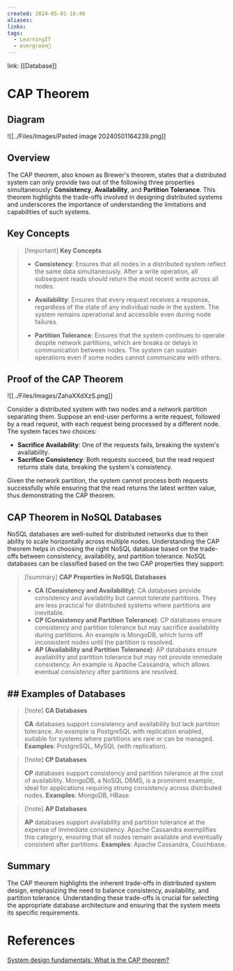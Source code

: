 ```yaml
---
created: 2024-05-01 16:40
aliases: 
links: 
tags:
  - LearningIT
  - evergreen🌳
---
```

link: [[Database]]

# CAP Theorem

## Diagram

![[../Files/Images/Pasted image 20240501164239.png]]


## Overview

The CAP theorem, also known as Brewer's theorem, states that a distributed system can only provide two out of the following three properties simultaneously: **Consistency**, **Availability**, and **Partition Tolerance**. This theorem highlights the trade-offs involved in designing distributed systems and underscores the importance of understanding the limitations and capabilities of such systems.

## Key Concepts

> [!important] **Key Concepts**
> 
> - **Consistency**: Ensures that all nodes in a distributed system reflect the same data simultaneously. After a write operation, all subsequent reads should return the most recent write across all nodes.
>     
> - **Availability**: Ensures that every request receives a response, regardless of the state of any individual node in the system. The system remains operational and accessible even during node failures.
>     
> - **Partition Tolerance**: Ensures that the system continues to operate despite network partitions, which are breaks or delays in communication between nodes. The system can sustain operations even if some nodes cannot communicate with others.
>     

## Proof of the CAP Theorem

![[../Files/Images/ZahaXXdXzS.png]]

Consider a distributed system with two nodes and a network partition separating them. Suppose an end-user performs a write request, followed by a read request, with each request being processed by a different node. The system faces two choices:

- **Sacrifice Availability**: One of the requests fails, breaking the system's availability.
- **Sacrifice Consistency**: Both requests succeed, but the read request returns stale data, breaking the system's consistency.

Given the network partition, the system cannot process both requests successfully while ensuring that the read returns the latest written value, thus demonstrating the CAP theorem.

## CAP Theorem in NoSQL Databases

NoSQL databases are well-suited for distributed networks due to their ability to scale horizontally across multiple nodes. Understanding the CAP theorem helps in choosing the right NoSQL database based on the trade-offs between consistency, availability, and partition tolerance. NoSQL databases can be classified based on the two CAP properties they support:

> [!summary] **CAP Properties in NoSQL Databases**
> 
> - **CA (Consistency and Availability)**: CA databases provide consistency and availability but cannot tolerate partitions. They are less practical for distributed systems where partitions are inevitable.
> - **CP (Consistency and Partition Tolerance)**: CP databases ensure consistency and partition tolerance but may sacrifice availability during partitions. An example is MongoDB, which turns off inconsistent nodes until the partition is resolved.
> - **AP (Availability and Partition Tolerance)**: AP databases ensure availability and partition tolerance but may not provide immediate consistency. An example is Apache Cassandra, which allows eventual consistency after partitions are resolved.

## ## Examples of Databases

> [!note] **CA Databases**
> 
> **CA** databases support consistency and availability but lack partition tolerance. An example is PostgreSQL with replication enabled, suitable for systems where partitions are rare or can be managed. 
> **Examples**: PostgreSQL, MySQL (with replication).

> [!note] **CP Databases**
> 
> **CP** databases support consistency and partition tolerance at the cost of availability. MongoDB, a NoSQL DBMS, is a prominent example, ideal for applications requiring strong consistency across distributed nodes. 
> **Examples**: MongoDB, HBase.

> [!note] **AP Databases**
> 
> **AP** databases support availability and partition tolerance at the expense of immediate consistency. Apache Cassandra exemplifies this category, ensuring that all nodes remain available and eventually consistent after partitions. 
> **Examples**: Apache Cassandra, Couchbase.
## Summary

The CAP theorem highlights the inherent trade-offs in distributed system design, emphasizing the need to balance consistency, availability, and partition tolerance. Understanding these trade-offs is crucial for selecting the appropriate database architecture and ensuring that the system meets its specific requirements.
# References

[System design fundamentals: What is the CAP theorem?](https://www.educative.io/blog/what-is-cap-theorem)


